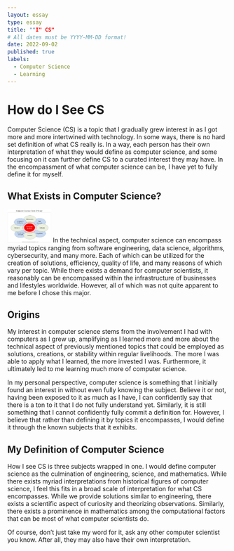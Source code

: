 ```yaml
---
layout: essay
type: essay
title: ""I" CS"
# All dates must be YYYY-MM-DD format!
date: 2022-09-02
published: true
labels:
  - Computer Science
  - Learning
---
```



# How do I See CS

Computer Science (CS) is a topic that I gradually grew interest in as I got more and more intertwined with technology. In some ways, there is no hard set definition of what CS really is. In a way, each person has their own interpretation of what they would define as computer science, and some focusing on it can further define CS to a curated interest they may have. In the encompassment of what computer science can be, I have yet to fully define it for myself. 

## What Exists in Computer Science?
<img width="100px" class="rounded float-start pe-4" src="../img/howics/whatcs.jpg">
In the technical aspect, computer science can encompass myriad topics ranging from software engineering, data science, algorithms, cybersecurity, and many more. Each of which can be utilized for the creation of solutions, efficiency, quality of life, and many reasons of which vary per topic. While there exists a demand for computer scientists, it reasonably can be encompassed within the infrastructure of businesses and lifestyles worldwide. However, all of which was not quite apparent to me before I chose this major. 

## Origins
My interest in computer science stems from the involvement I had with computers as I grew up, amplifying as I learned more and more about the technical aspect of previously mentioned topics that could be employed as solutions, creations, or stability within regular livelihoods. The more I was able to apply what I learned, the more invested I was. Furthermore, it ultimately led to me learning much more of computer science.

In my personal perspective, computer science is something that I initially found an interest in without even fully knowing the subject. Believe it or not, having been exposed to it as much as I have, I can confidently say that there is a ton to it that I do not fully understand yet. Similarly, it is still something that I cannot confidently fully commit a definition for. However, I believe that rather than defining it by topics it encompasses, I would define it through the known subjects that it exhibits.

## My Definition of Computer Science
How I see CS is three subjects wrapped in one.
I would define computer science as the culmination of engineering, science, and mathematics. While there exists myriad interpretations from historical figures of computer science, I feel this fits in a broad scale of interpretation for what CS encompasses. While we provide solutions similar to engineering, there exists a scientific aspect of curiosity and theorizing observations. Similarly, there exists a prominence in mathematics among the computational factors that can be most of what computer scientists do.

Of course, don’t just take my word for it, ask any other computer scientist you know.
After all, they may also have their own interpretation.
